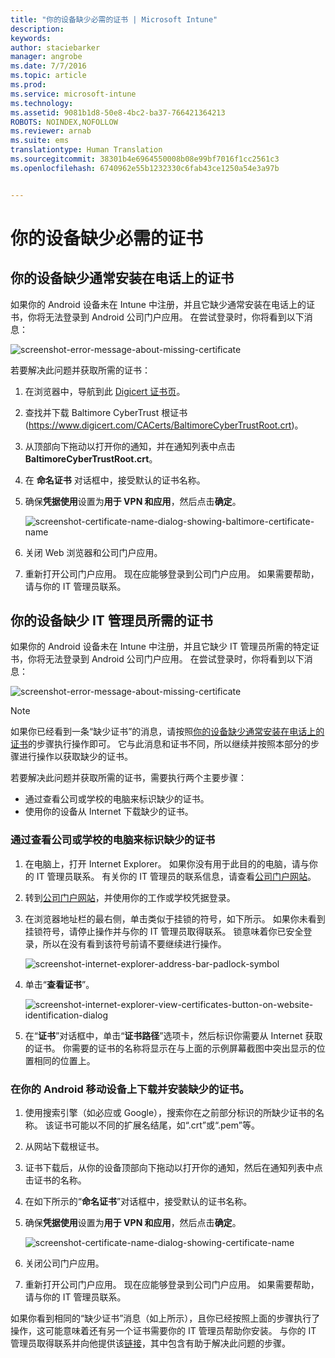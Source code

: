 ```yaml
---
title: "你的设备缺少必需的证书 | Microsoft Intune"
description: 
keywords: 
author: staciebarker
manager: angrobe
ms.date: 7/7/2016
ms.topic: article
ms.prod: 
ms.service: microsoft-intune
ms.technology: 
ms.assetid: 9081b1d8-50e8-4bc2-ba37-766421364213
ROBOTS: NOINDEX,NOFOLLOW
ms.reviewer: arnab
ms.suite: ems
translationtype: Human Translation
ms.sourcegitcommit: 38301b4e6964550008b08e99bf7016f1cc2561c3
ms.openlocfilehash: 6740962e55b1232330c6fab43ce1250a54e3a97b


---
```



# 你的设备缺少必需的证书


## 你的设备缺少通常安装在电话上的证书
如果你的 Android 设备未在 Intune 中注册，并且它缺少通常安装在电话上的证书，你将无法登录到 Android 公司门户应用。 在尝试登录时，你将看到以下消息：

![screenshot-error-message-about-missing-certificate](./media/andr-cert_install-1-cert_missing.png)

若要解决此问题并获取所需的证书：

1.  在浏览器中，导航到此 [Digicert 证书页](https://www.digicert.com/digicert-root-certificates.htm)。

2.  查找并下载 Baltimore CyberTrust 根证书 (https://www.digicert.com/CACerts/BaltimoreCyberTrustRoot.crt)。

3.  从顶部向下拖动以打开你的通知，并在通知列表中点击 **BaltimoreCyberTrustRoot.crt**。

4.  在 **命名证书** 对话框中，接受默认的证书名称。

5. 确保**凭据使用**设置为**用于 VPN 和应用**，然后点击**确定**。

    ![screenshot-certificate-name-dialog-showing-baltimore-certificate-name](./media/andr-cert_install-2-add_cert_name.png)

6. 关闭 Web 浏览器和公司门户应用。

7. 重新打开公司门户应用。 现在应能够登录到公司门户应用。 如果需要帮助，请与你的 IT 管理员联系。

## 你的设备缺少 IT 管理员所需的证书
如果你的 Android 设备未在 Intune 中注册，并且它缺少 IT 管理员所需的特定证书，你将无法登录到 Android 公司门户应用。 在尝试登录时，你将看到以下消息：

![screenshot-error-message-about-missing-certificate](./media/andr-cert_install-1-cert_missing.png)

>[!NOTE]
> 如果你已经看到一条“缺少证书”的消息，请按照[你的设备缺少通常安装在电话上的证书](#your-device-is-missing-a-certificate-that-usually-comes-installed-on-your-phone)的步骤执行操作即可。 它与此消息和证书不同，所以继续并按照本部分的步骤进行操作以获取缺少的证书。

若要解决此问题并获取所需的证书，需要执行两个主要步骤：

- 通过查看公司或学校的电脑来标识缺少的证书。
- 使用你的设备从 Internet 下载缺少的证书。

### 通过查看公司或学校的电脑来标识缺少的证书

1. 在电脑上，打开 Internet Explorer。 如果你没有用于此目的的电脑，请与你的 IT 管理员联系。 有关你的 IT 管理员的联系信息，请查看[公司门户网站](http://portal.manage.microsoft.com)。

2. 转到[公司门户网站](http://portal.manage.microsoft.com)，并使用你的工作或学校凭据登录。

3. 在浏览器地址栏的最右侧，单击类似于挂锁的符号，如下所示。 如果你未看到挂锁符号，请停止操作并与你的 IT 管理员取得联系。 锁意味着你已安全登录，所以在没有看到该符号前请不要继续进行操作。

    ![screenshot-internet-explorer-address-bar-padlock-symbol](./media/andr-missing-cert-ie-padlock-symbol.png)

4. 单击“**查看证书**”。

    ![screenshot-internet-explorer-view-certificates-button-on-website-identification-dialog](./media/andr-missg-cert-ie-view-cert-button.png)

5. 在“**证书**”对话框中，单击“**证书路径**”选项卡，然后标识你需要从 Internet 获取的证书。 你需要的证书的名称将显示在与上面的示例屏幕截图中突出显示的位置相同的位置上。

### 在你的 Android 移动设备上下载并安装缺少的证书。

1. 使用搜索引擎（如必应或 Google），搜索你在之前部分标识的所缺少证书的名称。 该证书可能以不同的扩展名结尾，如“.crt”或“.pem”等。

2. 从网站下载根证书。

3. 证书下载后，从你的设备顶部向下拖动以打开你的通知，然后在通知列表中点击证书的名称。

4. 在如下所示的“**命名证书**”对话框中，接受默认的证书名称。

5. 确保**凭据使用**设置为**用于 VPN 和应用**，然后点击**确定**。

    ![screenshot-certificate-name-dialog-showing-certificate-name](./media/andr-missing-cert-cert-name.png)

6. 关闭公司门户应用。

7. 重新打开公司门户应用。 现在应能够登录到公司门户应用。 如果需要帮助，请与你的 IT 管理员联系。

如果你看到相同的“缺少证书”消息（如上所示），且你已经按照上面的步骤执行了操作，这可能意味着还有另一个证书需要你的 IT 管理员帮助你安装。 与你的 IT 管理员取得联系并向他提供该[链接](/intune/troubleshoot/troubleshoot-device-enrollment-in-intune#android-certificate-issues)，其中包含有助于解决此问题的步骤。





<!--HONumber=Aug16_HO5-->


